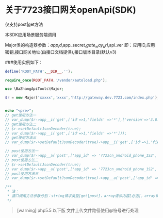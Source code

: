 # 关于7723接口网关openApi(SDK)


仅支持post|get方法

本SDK应用场景服务端调用

Major类的构造器参数：$app_id,$app_secret,$gate_way_url,$api_ver
即：应用ID,应用密钥,接口网关地址(由接口文档提供),接口版本目录(默认v3)

###使用实例如下：
```php
define('ROOT_PATH',__DIR__.'');

require_once(ROOT_PATH.'/vendor/autoload.php');

use \BaZhangApiTools\Major;

$r = new Major('xxxxx','xxxx','http://gateway.dev.7723.com/index.php');


echo "<pre>";
// get使用方法一
// var_dump($r->app__i('get',['id'=>1,'fields' =>'*'],['version'=>'3.0.0']));
// get使用方法二
// $r->setDefaultJsonDecoder(true);
// var_dump($r->app__i('get',['id'=>1,'fields' =>'*']));
// get使用方法三
// var_dump($r->setDefaultJsonDecoder(true)->app__i('get',['id'=>1,'fields' =>'*']));

// post使用方法一
// var_dump($r->app__a('post',['app_id' => '7723cn_android_phone_1S2','iv'=>'0123456789012345']));
// post使用方法二
// $r->setDefaultJsonDecoder(true);
// var_dump($r->app__a('post',['app_id' => '7723cn_android_phone_1S2','iv'=>'0123456789012345']));
// post使用方法三
// var_dump($r->setDefaultJsonDecoder(true)->app__a('post',['app_id' => '7723cn_android_phone_1S2','iv'=>'0123456789012345']));

/**
 * 注：
 * 接口调用方法参数分别：string请求类型[get|post]，array请求内容[必选]，array请求头[可选]
 */

```
>[warning] php5.5 以下版 文件上传文件路径使用@符号进行处理
